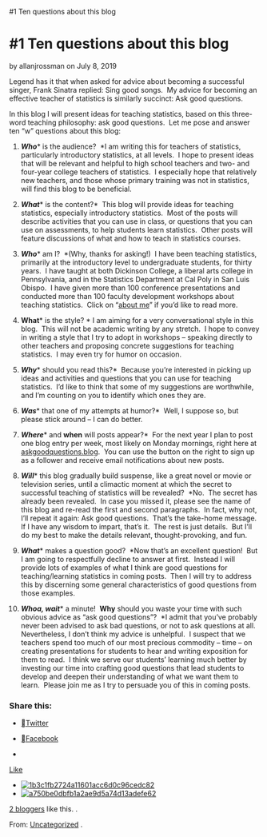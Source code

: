 #1 Ten questions about this blog

# #1 Ten questions about this blog

by allanjrossman on July 8, 2019

Legend has it that when asked for advice about becoming a successful singer, Frank Sinatra replied: Sing good songs.  My advice for becoming an effective teacher of statistics is similarly succinct: Ask good questions.

In this blog I will present ideas for teaching statistics, based on this three-word teaching philosophy: ask good questions.  Let me pose and answer ten “w” questions about this blog:

1. ***Who**** is the audience?  *I am writing this for teachers of statistics, particularly introductory statistics, at all levels.  I hope to present ideas that will be relevant and helpful to high school teachers and two- and four-year college teachers of statistics.  I especially hope that relatively new teachers, and those whose primary training was not in statistics, will find this blog to be beneficial.

2. ***What**** is the content?*  This blog will provide ideas for teaching statistics, especially introductory statistics.  Most of the posts will describe activities that you can use in class, or questions that you can use on assessments, to help students learn statistics.  Other posts will feature discussions of what and how to teach in statistics courses.

3. ***Who**** am I?  *(Why, thanks for asking!)  I have been teaching statistics, primarily at the introductory level to undergraduate students, for thirty years.  I have taught at both Dickinson College, a liberal arts college in Pennsylvania, and in the Statistics Department at Cal Poly in San Luis Obispo.  I have given more than 100 conference presentations and conducted more than 100 faculty development workshops about teaching statistics.  Click on “[about me](https://askgoodquestions.blog/about-me/)” if you’d like to read more.

4. **What*** is the style? * I am aiming for a very conversational style in this blog.  This will not be academic writing by any stretch.  I hope to convey in writing a style that I try to adopt in workshops – speaking directly to other teachers and proposing concrete suggestions for teaching statistics.  I may even try for humor on occasion.

5. ***Why**** should you read this?*  Because you’re interested in picking up ideas and activities and questions that you can use for teaching statistics.  I’d like to think that some of my suggestions are worthwhile, and I’m counting on you to identify which ones they are.

6. ***Was**** that one of my attempts at humor?*  Well, I suppose so, but please stick around – I can do better.

7. ***Where**** and **when** will posts appear?*  For the next year I plan to post one blog entry per week, most likely on Monday mornings, right here at [askgoodquestions.blog](http://askgoodquestions.blog/).  You can use the button on the right to sign up as a follower and receive email notifications about new posts.

8. ***Will**** this blog gradually build suspense, like a great novel or movie or television series, until a climactic moment at which the secret to successful teaching of statistics will be revealed?  *No.  The secret has already been revealed.  In case you missed it, please see the name of this blog and re-read the first and second paragraphs.  In fact, why not, I’ll repeat it again: Ask good questions.  That’s the take-home message.  If I have any wisdom to impart, that’s it.  The rest is just details.  But I’ll do my best to make the details relevant, thought-provoking, and fun.

9. ***What**** makes a question good?  *Now that’s an excellent question!  But I am going to respectfully decline to answer at first.  Instead I will provide lots of examples of what I think are good questions for teaching/learning statistics in coming posts.  Then I will try to address this by discerning some general characteristics of good questions from those examples.

10. ***Whoa, wait**** a minute!  **Why** should you waste your time with such obvious advice as “ask good questions”?  *I admit that you’ve probably never been advised to ask bad questions, or not to ask questions at all.  Nevertheless, I don’t think my advice is unhelpful.  I suspect that we teachers spend too much of our most precious commodity – time – on creating presentations for students to hear and writing exposition for them to read.  I think we serve our students’ learning much better by investing our time into crafting good questions that lead students to develop and deepen their understanding of what we want them to learn.  Please join me as I try to persuade you of this in coming posts.

### Share this:

- [Twitter](https://askgoodquestions.blog/2019/07/08/1-ten-questions-about-this-blog/?share=twitter&nb=1)
- [Facebook](https://askgoodquestions.blog/2019/07/08/1-ten-questions-about-this-blog/?share=facebook&nb=1)

-

[Like](https://widgets.wp.com/likes/index.html?ver=20190321#)

- [![1b3c1fb2724a11601acc6d0c96cedc82](../_resources/f36a06c30ca2645991c8c13a8d0c00f0.png)](https://en.gravatar.com/mcconville68231200fd)
- [![a750be0dbfb1a2ae9d5a74d13adefe62](../_resources/bcac276e06e2f1adc4ff5f7b8ef0f459.png)](https://en.gravatar.com/rlock9)

[2 bloggers](https://widgets.wp.com/likes/index.html?ver=20190321#) like this.
.

From: [Uncategorized](https://askgoodquestions.blog/category/uncategorized/)
.